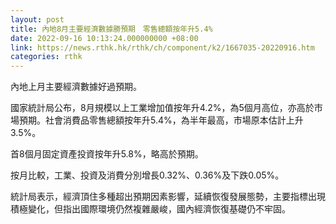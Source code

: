 ```yaml
---
layout: post
title: 內地8月主要經濟數據勝預期　零售總額按年升5.4%
date: 2022-09-16 10:13:24.000000000 +08:00
link: https://news.rthk.hk/rthk/ch/component/k2/1667035-20220916.htm
categories: rthk
---
```


內地上月主要經濟數據好過預期。

國家統計局公布，8月規模以上工業增加值按年升4.2%，為5個月高位，亦高於市場預期。社會消費品零售總額按年升5.4%，為半年最高，市場原本估計上升3.5%。

首8個月固定資產投資按年升5.8%，略高於預期。

按月比較，工業、投資及消費分別增長0.32%、0.36%及下跌0.05%。

統計局表示，經濟頂住多種超出預期因素影響，延續恢復發展態勢，主要指標出現積極變化，但指出國際環境仍然複雜嚴峻，國內經濟恢復基礎仍不牢固。
